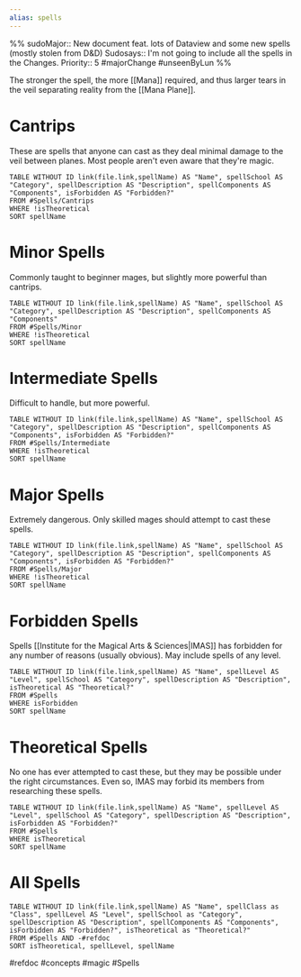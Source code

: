```yaml
---
alias: spells
---
```


%%
sudoMajor:: New document feat. lots of Dataview and some new spells (mostly stolen from D&D)
Sudosays:: I'm not going to include all the spells in the Changes.
Priority:: 5
#majorChange #unseenByLun 
%%

The stronger the spell, the more [[Mana]] required, and thus larger tears in the veil separating reality from the [[Mana Plane]].

# Cantrips
These are spells that anyone can cast as they deal minimal damage to the veil between planes. Most people aren't even aware that they're magic.

```dataview
TABLE WITHOUT ID link(file.link,spellName) AS "Name", spellSchool AS "Category", spellDescription AS "Description", spellComponents AS "Components", isForbidden AS "Forbidden?"
FROM #Spells/Cantrips 
WHERE !isTheoretical
SORT spellName
```

# Minor Spells
Commonly taught to beginner mages, but slightly more powerful than cantrips.

```dataview
TABLE WITHOUT ID link(file.link,spellName) AS "Name", spellSchool AS "Category", spellDescription AS "Description", spellComponents AS "Components"
FROM #Spells/Minor
WHERE !isTheoretical
SORT spellName
```

# Intermediate Spells
Difficult to handle, but more powerful.

```dataview
TABLE WITHOUT ID link(file.link,spellName) AS "Name", spellSchool AS "Category", spellDescription AS "Description", spellComponents AS "Components", isForbidden AS "Forbidden?"
FROM #Spells/Intermediate
WHERE !isTheoretical
SORT spellName
```

# Major Spells
Extremely dangerous. Only skilled mages should attempt to cast these spells.

```dataview
TABLE WITHOUT ID link(file.link,spellName) AS "Name", spellSchool AS "Category", spellDescription AS "Description", spellComponents AS "Components", isForbidden AS "Forbidden?"
FROM #Spells/Major 
WHERE !isTheoretical
SORT spellName
```

# Forbidden Spells
Spells [[Institute for the Magical Arts & Sciences|IMAS]] has forbidden for any number of reasons (usually obvious). May include spells of any level.

```dataview
TABLE WITHOUT ID link(file.link,spellName) AS "Name", spellLevel AS "Level", spellSchool AS "Category", spellDescription AS "Description", isTheoretical AS "Theoretical?"
FROM #Spells 
WHERE isForbidden
SORT spellName
```

# Theoretical Spells
No one has ever attempted to cast these, but they may be possible under the right circumstances. Even so, IMAS may forbid its members from researching these spells.

```dataview
TABLE WITHOUT ID link(file.link,spellName) AS "Name", spellLevel AS "Level", spellSchool AS "Category", spellDescription AS "Description", isForbidden AS "Forbidden?"
FROM #Spells 
WHERE isTheoretical
SORT spellName
```

# All Spells

```dataview
TABLE WITHOUT ID link(file.link,spellName) AS "Name", spellClass as "Class", spellLevel AS "Level", spellSchool as "Category", spellDescription AS "Description", spellComponents AS "Components", isForbidden AS "Forbidden?", isTheoretical as "Theoretical?"
FROM #Spells AND -#refdoc
SORT isTheoretical, spellLevel, spellName
```

#refdoc #concepts #magic #Spells 